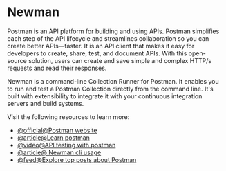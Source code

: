 # Newman

Postman is an API platform for building and using APIs. Postman simplifies each step of the API lifecycle and streamlines collaboration so you can create better APIs—faster. It is an API client that makes it easy for developers to create, share, test, and document APIs. With this open-source solution, users can create and save simple and complex HTTP/s requests and read their responses.

Newman is a command-line Collection Runner for Postman. It enables you to run and test a Postman Collection directly from the command line. It's built with extensibility to integrate it with your continuous integration servers and build systems.

Visit the following resources to learn more:

- [@official@Postman website](https://www.postman.com)
- [@article@Learn postman](https://learning.postman.com/docs/getting-started/introduction/)
- [@video@API testing with postman](https://www.youtube.com/watch?v=VywxIQ2ZXw4)
- [@article@ Newman cli usage](https://learning.postman.com/docs/running-collections/using-newman-cli/command-line-integration-with-newman/)
- [@feed@Explore top posts about Postman](https://app.daily.dev/tags/postman?ref=roadmapsh)
